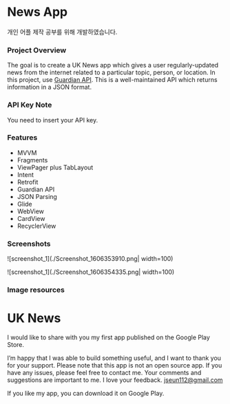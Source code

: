 # News App
개인 어플 제작 공부를 위해 개발하였습니다.

### Project Overview

The goal is to create a UK News app which gives a user regularly-updated news from the internet 
related to a particular topic, person, or location. 
In this project, use [Guardian API](http://open-platform.theguardian.com/documentation/). 
This is a well-maintained API which returns information in a JSON format.

### API Key Note
You need to insert your API key.

### Features
* MVVM
* Fragments
* ViewPager plus TabLayout
* Intent
* Retrofit
* Guardian API
* JSON Parsing
* Glide
* WebView
* CardView
* RecyclerView

### Screenshots
![screenshot_1](./Screenshot_1606353910.png| width=100)

![screenshot_1](./Screenshot_1606354335.png| width=100)

### Image resources

# UK News 

I would like to share with you my first app published on the Google Play Store.

I’m happy that I was able to build something useful, and I want to thank you for your support.
Please note that this app is not an open source app. If you have any issues, please feel free to contact me. Your comments and suggestions are important to me. I love your feedback. 
jseun112@gmail.com

If you like my app, you can download it on Google Play.
